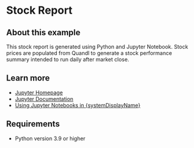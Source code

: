 # Stock Report

## About this example

This stock report is generated using Python and Jupyter Notebook. Stock prices are populated from Quandl to generate a stock performance summary intended to run daily after market close.


## Learn more

* [Jupyter Homepage](https://jupyter.org/)
* [Jupyter Documentation](https://jupyter.org/documentation)
* [Using Jupyter Notebooks in {systemDisplayName}](https://docs.posit.co/connect/user/jupyter-notebook/)

## Requirements

* Python version 3.9 or higher

<!-- NOTE: this file is generated -->
